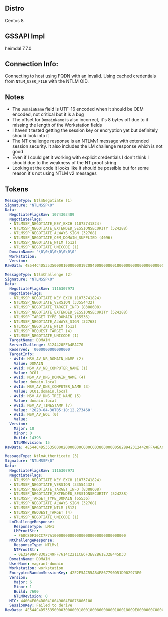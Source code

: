 ## Distro

Centos 8


## GSSAPI Impl

heimdal 7.7.0


## Connection Info:

Connecting to host using FQDN with an invalid. Using cached credentials from `NTLM_USER_FILE` with the NTLM OID.


## Notes

* The `DomainName` field is UTF-16 encoded when it should be OEM encoded, not critical but it is a bug
* The offset for `DomainName` is also incorrect, it's 8 bytes off due to it missing the length of the Workstation fields
* I haven't tested getting the session key or encryption yet but definitely should look into it
* The NT challenge response is an NTLMv1 message with extended session security. It also includes the LM challenge response which is not good
* Even if I could get it working with explicit credentials I don't think I should due to the weakness of the NT proof string
* Looking at the code it looks like it should be possible but for some reason it's not using NTLM v2 messages


## Tokens

```yaml
MessageType: NtlmNegotiate (1)
Signature: "NTLMSSP\0"
Data:
  NegotiateFlagsRaw: 1074303489
  NegotiateFlags:
  - NTLMSSP_NEGOTIATE_KEY_EXCH (1073741824)
  - NTLMSSP_NEGOTIATE_EXTENDED_SESSIONSECURITY (524288)
  - NTLMSSP_NEGOTIATE_ALWAYS_SIGN (32768)
  - NTLMSSP_NEGOTIATE_OEM_DOMAIN_SUPPLIED (4096)
  - NTLMSSP_NEGOTIATE_NTLM (512)
  - NTLMSSP_NEGOTIATE_UNICODE (1)
  DomainName: "\0\0\0\0\0\0\0\0"
  Workstation:
  Version:
RawData: 4E544C4D535350000100000001920840080008001800000000000000000000005400450053005400
```

```yaml
MessageType: NtlmChallenge (2)
Signature: "NTLMSSP\0"
Data:
  NegotiateFlagsRaw: 1116307973
  NegotiateFlags:
  - NTLMSSP_NEGOTIATE_KEY_EXCH (1073741824)
  - NTLMSSP_NEGOTIATE_VERSION (33554432)
  - NTLMSSP_NEGOTIATE_TARGET_INFO (8388608)
  - NTLMSSP_NEGOTIATE_EXTENDED_SESSIONSECURITY (524288)
  - NTLMSSP_TARGET_TYPE_DOMAIN (65536)
  - NTLMSSP_NEGOTIATE_ALWAYS_SIGN (32768)
  - NTLMSSP_NEGOTIATE_NTLM (512)
  - NTLMSSP_REQUEST_TARGET (4)
  - NTLMSSP_NEGOTIATE_UNICODE (1)
  TargetName: DOMAIN
  ServerChallenge: 3124420FFA4EAC70
  Reserved: '0000000000000000'
  TargetInfo:
  - AvId: MSV_AV_NB_DOMAIN_NAME (2)
    Value: DOMAIN
  - AvId: MSV_AV_NB_COMPUTER_NAME (1)
    Value: DC01
  - AvId: MSV_AV_DNS_DOMAIN_NAME (4)
    Value: domain.local
  - AvId: MSV_AV_DNS_COMPUTER_NAME (3)
    Value: DC01.domain.local
  - AvId: MSV_AV_DNS_TREE_NAME (5)
    Value: domain.local
  - AvId: MSV_AV_TIMESTAMP (7)
    Value: '2020-04-30T05:18:12.273460'
  - AvId: MSV_AV_EOL (0)
    Value:
  Version:
    Major: 10
    Minor: 0
    Build: 14393
    NTLMRevision: 15
RawData: 4E544C4D53535000020000000C000C0038000000058289423124420FFA4EAC7000000000000000008A008A00440000000A0039380000000F44004F004D00410049004E0002000C0044004F004D00410049004E000100080044004300300031000400180064006F006D00610069006E002E006C006F00630061006C000300220044004300300031002E0064006F006D00610069006E002E006C006F00630061006C000500180064006F006D00610069006E002E006C006F00630061006C000700080005BC78BEAE1ED60100000000
```

```yaml
MessageType: NtlmAuthenticate (3)
Signature: "NTLMSSP\0"
Data:
  NegotiateFlagsRaw: 1116307973
  NegotiateFlags:
  - NTLMSSP_NEGOTIATE_KEY_EXCH (1073741824)
  - NTLMSSP_NEGOTIATE_VERSION (33554432)
  - NTLMSSP_NEGOTIATE_TARGET_INFO (8388608)
  - NTLMSSP_NEGOTIATE_EXTENDED_SESSIONSECURITY (524288)
  - NTLMSSP_TARGET_TYPE_DOMAIN (65536)
  - NTLMSSP_NEGOTIATE_ALWAYS_SIGN (32768)
  - NTLMSSP_NEGOTIATE_NTLM (512)
  - NTLMSSP_REQUEST_TARGET (4)
  - NTLMSSP_NEGOTIATE_UNICODE (1)
  LmChallengeResponse:
    ResponseType: LMv1
    LMProofStr:
    - F60C80F30CC7F7A100000000000000000000000000000000
  NtChallengeResponse:
    ResponseType: NTLMv1
    NTProofStr:
    - 0E32499AF8302C49FF7614C2211CE6F3E82B61E32B445D33
  DomainName: DOMAIN
  UserName: vagrant-domain
  Workstation: workstation
  EncryptedRandomSessionKey: 42E2F5AC55AB4F867790D51D902973E0
  Version:
    Major: 6
    Minor: 1
    Build: 7600
    NTLMRevision: 0
  MIC: 44004F004D00410049004E0076006100
  SessionKey: Failed to derive
RawData: 4E544C4D53535000030000001800180086000000180018009E0000000C000C00480000001C001C0054000000160016007000000010001000B6000000058289420601B01D0F00000044004F004D00410049004E00760061006700720061006E0074002D0064006F006D00610069006E0077006F0072006B00730074006100740069006F006E00F60C80F30CC7F7A1000000000000000000000000000000000E32499AF8302C49FF7614C2211CE6F3E82B61E32B445D3342E2F5AC55AB4F867790D51D902973E0
```
